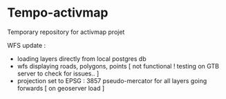 # Tempo-activmap
Temporary repository for activmap projet


WFS update :
 - loading layers directly from local postgres db
 - wfs displaying roads, polygons, points [ not functional ! testing on GTB server to check for issues.. ]
 - projection set to EPSG : 3857 pseudo-mercator for all layers going forwards [ on geoserver load ]
